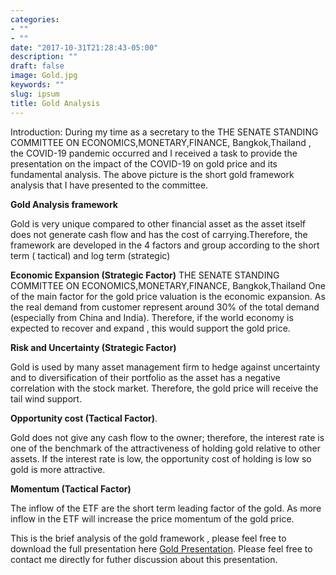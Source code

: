 ```yaml
---
categories:
- ""
- ""
date: "2017-10-31T21:28:43-05:00"
description: ""
draft: false
image: Gold.jpg
keywords: ""
slug: ipsum
title: Gold Analysis
---
```


Introduction: During my time as a secretary to the THE SENATE STANDING COMMITTEE ON ECONOMICS,MONETARY,FINANCE, Bangkok,Thailand , the COVID-19 pandemic occurred and I received a task to provide the presentation on the impact of the COVID-19 on gold price and its fundamental analysis. The above picture is the short gold framework analysis that I have presented to the committee. 

**Gold Analysis framework** 

Gold is very unique compared to other financial asset as the asset itself does not generate cash flow and has the cost of carrying.Therefore, the framework are developed in the 4 factors and group according to the short term ( tactical) and log term (strategic)

**Economic Expansion (Strategic Factor)**
THE SENATE STANDING COMMITTEE ON ECONOMICS,MONETARY,FINANCE, Bangkok,Thailand
One of the main factor for the gold price valuation is the economic expansion. As the real demand from customer represent around 30% of the total demand (especially from China and India). Therefore, if the world economy is expected to recover and expand , this would support the gold price.

**Risk and Uncertainty (Strategic Factor)**

Gold is used by many asset management firm to hedge against uncertainty and to diversification of their portfolio as the asset has a negative correlation with the stock market. Therefore, the gold price will receive the tail wind support. 

**Opportunity cost (Tactical Factor)**.

Gold does not give any cash flow to the owner; therefore, the interest rate is one of the benchmark of the attractiveness of holding gold relative to other assets. If the interest rate is low, the opportunity cost of holding is low so gold is more attractive. 

**Momentum (Tactical Factor)**

The inflow of the ETF are the short term leading factor of the gold. As more inflow in the ETF will increase the price momentum of the gold price.

This is the brief analysis of the gold framework , please feel free to download the full presentation here [Gold Presentation](https://drive.google.com/file/d/1H1YHr29w44YN95eezMwXVe4ICCwTpV8u/view?usp=sharing). Please feel free to contact me directly for futher discussion about this presentation. 